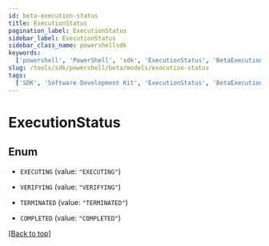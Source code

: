 ```yaml
---
id: beta-execution-status
title: ExecutionStatus
pagination_label: ExecutionStatus
sidebar_label: ExecutionStatus
sidebar_class_name: powershellsdk
keywords:
  ['powershell', 'PowerShell', 'sdk', 'ExecutionStatus', 'BetaExecutionStatus']
slug: /tools/sdk/powershell/beta/models/execution-status
tags:
  ['SDK', 'Software Development Kit', 'ExecutionStatus', 'BetaExecutionStatus']
---
```


# ExecutionStatus

## Enum

- `EXECUTING` (value: `"EXECUTING"`)

- `VERIFYING` (value: `"VERIFYING"`)

- `TERMINATED` (value: `"TERMINATED"`)

- `COMPLETED` (value: `"COMPLETED"`)

[[Back to top]](#)
